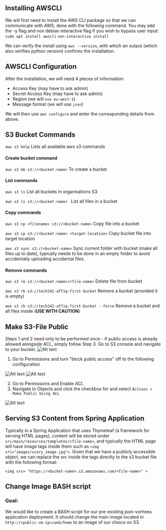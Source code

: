 
## Installing AWSCLI
We will first need to install the AWS CLI package so that we can communicate with AWS, done with the following command. You may add the -y flag and non debian interactive flag if you wish to bypass user input:
```sudo apt install awscli```
```non-interactive install```

We can verify the install using ```aws --version```, with which an output (which also verifies python version) confirms the installation.

## AWSCLI Configuration
After the installation, we will need 4 pieces of information:
* Access Key (may have to ask admin)
* Secret Access Key (may have to ask admin)
* Region (we will ``use eu-west-1``)
* Message format (we will use ``json``)

We will then use ```aws configure``` and enter the corresponding details from above.

## S3 Bucket Commands
```aws s3 help``` Lists all available aws s3 commands

#### Create bucket command

```aws s3 mb s3://<bucket-name>``` To create a bucket

#### List commands

```aws s3 ls``` List all buckets in organisations S3

```aws s3 ls s3://<bucket-name> ``` List all files in a bucket

#### Copy commands

```aws s3 cp <filename> s3://<bucket-name>``` Copy file into a bucket

```aws s3 cp s3://<bucket-name> <target-location>``` Copy bucket file into target location

```aws s3 sync s3://<bucket-name>``` Sync current folder with bucket (make all files up to date), typically needs to be done in an empty folder to avoid accidentally uploading accidental files.


#### Remove commands
```aws s3 rm s3://<bucket-name>/<file-name>``` Delete file from bucket

```aws s3 rb s3://tech242-affiq-first-bucket``` Remove a bucket (provided it is empty)

```aws s3 rb s3://tech242-affiq-first-bucket --force``` Remove a bucket and all files inside (**USE WITH CAUTION**)

## Make S3-File Public
Steps 1 and 2 need only to be performed once - if public access is already allowed alongside ACL, simply follow Step 3. 
Go to S3 console and navigate to your bucket.
![Alt text](S3-Navigation.PNG)

1. Go to Permissions and turn "block public access" off to the following configuration
   
![Alt text](BlockAccessEditbutton.PNG)
![Alt text](PublicAccessConfig.PNG)

2. Go to Permissions and Enable ACL
3. Navigate to Objects and click the checkbox for <File-To-Publicise> and select ```Actions > Make Public Using ACL```

![Alt text](ObjectMakePublicACL.PNG)

## Serving S3 Content from Spring Application
Typically in a Spring Application that uses Thymeleaf (a framework for serving HTML pages), content will be stored under ```src/main/resources/templates/<file-name>```, and typically the HTML page will have image tags inside them such as ```<img src="images/scary_image.jpg">```. Given that we have a publicly accessible object, we can replace the src inside the tags directly to the s3 bucket file with the following format:

```<img src= "https://<bucket-name>.s3.amazonaws.com/<file-name>" >```

## Change Image BASH script

### Goal:
We would like to create a BASH script for our pre-existing json-vorhees application deployment. It should change the main image located in ```http://<public-vm-ip>/web/home``` to an image of our choice on S3.



